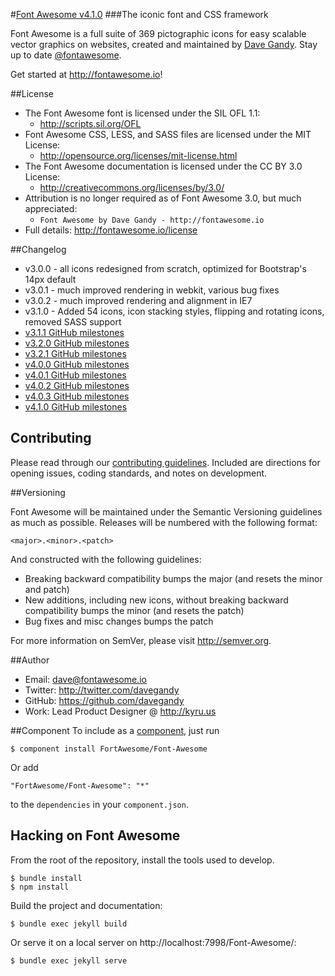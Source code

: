 #[Font Awesome v4.1.0](http://fontawesome.io)
###The iconic font and CSS framework

Font Awesome is a full suite of 369 pictographic icons for easy scalable vector graphics on websites, created and
maintained by [Dave Gandy](http://twitter.com/davegandy). Stay up to date [@fontawesome](http://twitter.com/fontawesome).

Get started at http://fontawesome.io!

##License
- The Font Awesome font is licensed under the SIL OFL 1.1:
  - http://scripts.sil.org/OFL
- Font Awesome CSS, LESS, and SASS files are licensed under the MIT License:
  - http://opensource.org/licenses/mit-license.html
- The Font Awesome documentation is licensed under the CC BY 3.0 License:
  - http://creativecommons.org/licenses/by/3.0/
- Attribution is no longer required as of Font Awesome 3.0, but much appreciated:
  - `Font Awesome by Dave Gandy - http://fontawesome.io`
- Full details: http://fontawesome.io/license

##Changelog
- v3.0.0 - all icons redesigned from scratch, optimized for Bootstrap's 14px default
- v3.0.1 - much improved rendering in webkit, various bug fixes
- v3.0.2 - much improved rendering and alignment in IE7
- v3.1.0 - Added 54 icons, icon stacking styles, flipping and rotating icons, removed SASS support
- [v3.1.1 GitHub milestones](https://github.com/FortAwesome/Font-Awesome/issues?milestone=4&page=1&state=closed)
- [v3.2.0 GitHub milestones](https://github.com/FortAwesome/Font-Awesome/issues?milestone=3&page=1&state=closed)
- [v3.2.1 GitHub milestones](https://github.com/FortAwesome/Font-Awesome/issues?milestone=5&page=1&state=closed)
- [v4.0.0 GitHub milestones](https://github.com/FortAwesome/Font-Awesome/issues?milestone=2&page=1&state=closed)
- [v4.0.1 GitHub milestones](https://github.com/FortAwesome/Font-Awesome/issues?milestone=7&page=1&state=closed)
- [v4.0.2 GitHub milestones](https://github.com/FortAwesome/Font-Awesome/issues?milestone=8&page=1&state=closed)
- [v4.0.3 GitHub milestones](https://github.com/FortAwesome/Font-Awesome/issues?milestone=9&page=1&state=closed)
- [v4.1.0 GitHub milestones](https://github.com/FortAwesome/Font-Awesome/issues?milestone=6&page=1&state=closed)

## Contributing

Please read through our [contributing guidelines](https://github.com/FortAwesome/Font-Awesome/blob/master/CONTRIBUTING.md). Included are directions for opening issues, coding standards, and notes on development.

##Versioning

Font Awesome will be maintained under the Semantic Versioning guidelines as much as possible. Releases will be numbered with the following format:

`<major>.<minor>.<patch>`

And constructed with the following guidelines:

* Breaking backward compatibility bumps the major (and resets the minor and patch)
* New additions, including new icons, without breaking backward compatibility bumps the minor (and resets the patch)
* Bug fixes and misc changes bumps the patch

For more information on SemVer, please visit http://semver.org.

##Author
- Email: dave@fontawesome.io
- Twitter: http://twitter.com/davegandy
- GitHub: https://github.com/davegandy
- Work: Lead Product Designer @ http://kyru.us

##Component
To include as a [component](http://github.com/component/component), just run

    $ component install FortAwesome/Font-Awesome

Or add

    "FortAwesome/Font-Awesome": "*"

to the `dependencies` in your `component.json`.

## Hacking on Font Awesome

From the root of the repository, install the tools used to develop.

    $ bundle install
    $ npm install

Build the project and documentation:

    $ bundle exec jekyll build

Or serve it on a local server on http://localhost:7998/Font-Awesome/:

    $ bundle exec jekyll serve
